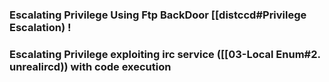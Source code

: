 
### Escalating Privilege Using Ftp BackDoor [[distccd#Privilege Escalation) !

### Escalating Privilege exploiting irc service ([[03-Local Enum#2. unrealircd)) with code execution